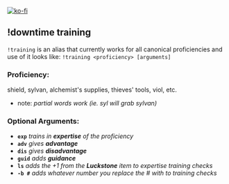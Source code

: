 [![ko-fi](https://ko-fi.com/img/githubbutton_sm.svg)](https://ko-fi.com/D1D71UZEM)
## !downtime training
`!training`  is an alias that currently works for all canonical proficiencies and use of it looks like: `!training <proficiency> [arguments]`

### Proficiency:
shield, sylvan, alchemist's supplies, thieves' tools, viol, etc.

- note: *partial words work (ie. syl will grab sylvan)*

### Optional Arguments:

- **`exp`**     *trains in **expertise** of the proficiency*
- **`adv`**     *gives **advantage***
- **`dis`**     *gives **disadvantage***
- **`guid`**    *adds **guidance***
- **`ls`**      *adds the +1 from the **Luckstone** item to expertise training checks*
- **`-b #`**    *adds whatever number you replace the # with to training checks*

